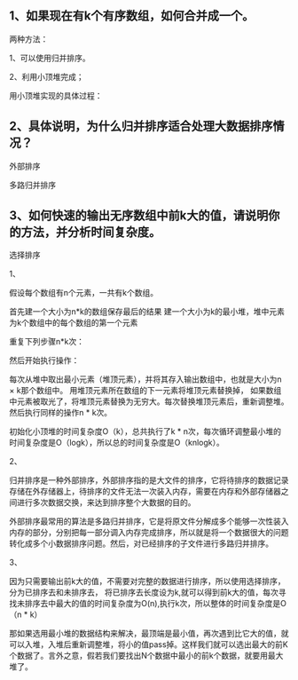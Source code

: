 ## 1、如果现在有k个有序数组，如何合并成一个。

两种方法：

1、可以使用归并排序。

2、利用小顶堆完成；

用小顶堆实现的具体过程：



## 2、具体说明，为什么归并排序适合处理大数据排序情况？

外部排序

多路归并排序

## 3、如何快速的输出无序数组中前k大的值，请说明你的方法，并分析时间复杂度。

选择排序





 



























1、

假设每个数组有n个元素，一共有k个数组。

首先建一个大小为n*k的数组保存最后的结果
建一个大小为k的最小堆，堆中元素为k个数组中的每个数组的第一个元素

重复下列步骤n*k次：

然后开始执行操作：

每次从堆中取出最小元素（堆顶元素），并将其存入输出数组中，也就是大小为n × k那个数组中。
用堆顶元素所在数组的下一元素将堆顶元素替换掉，
如果数组中元素被取光了，将堆顶元素替换为无穷大。每次替换堆顶元素后，重新调整堆。然后执行同样的操作n * k次。

初始化小顶堆的时间复杂度O（k），总共执行了k * n次，每次循环调整最小堆的时间复杂度是O（logk），所以总的时间复杂度是O（knlogk）。





2、

归并排序是一种外部排序，外部排序指的是大文件的排序，它将待排序的数据记录存储在外存储器上，待排序的文件无法一次装入内存，需要在内存和外部存储器之间进行多次数据交换，来达到排序整个大数据的目的。

外部排序最常用的算法是多路归并排序，它是将原文件分解成多个能够一次性装入内存的部分，分别把每一部分调入内存完成排序，所以就是将一个数据很大的问题转化成多个小数据排序问题。然后，对已经排序的子文件进行多路归并排序。



3、

因为只需要输出前k大的值，不需要对完整的数据进行排序，所以使用选择排序，分为已排序去和未排序去，    将已排序去长度设为k,就可以得到前k大的值，每次寻找未排序去中最大的值的时间复杂度为O(n),执行k次，所以整体的时间复杂度是O（n * k）











那如果选用最小堆的数据结构来解决，最顶端是最小值，再次遇到比它大的值，就可以入堆，入堆后重新调整堆，将小的值pass掉。这样我们就可以选出最大的前K个数据了。言外之意，假若我们要找出N个数据中最小的前k个数据，就要用最大堆了。
